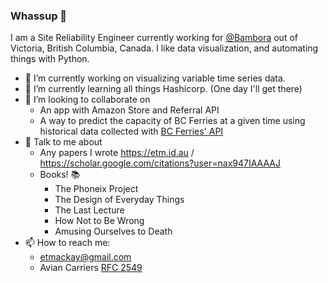### Whassup 👋

<!--
**Evantm/Evantm** is a ✨ _special_ ✨ repository because its `README.md` (this file) appears on your GitHub profile.
-->

I am a Site Reliability Engineer currently working for [@Bambora](https://github.com/bambora) out of Victoria, British Columbia, Canada. I like data visualization, and automating things with Python. 


- 🔭 I’m currently working on visualizing variable time series data. 
- 🌱 I’m currently learning all things Hashicorp. (One day I'll get there)
- 👯 I’m looking to collaborate on 
    - An app with Amazon Store and Referral API
    - A way to predict the capacity of BC Ferries at a given time using historical data collected with [BC Ferries' API](https://gist.github.com/Evantm/e81bceeca14d5922e768c6b8948c1843)
- 💬 Talk to me about 
    - Any papers I wrote https://etm.id.au / https://scholar.google.com/citations?user=nax947IAAAAJ
    - Books! 📚
        - The Phoneix Project 
        - The Design of Everyday Things
        - The Last Lecture
        - How Not to Be Wrong
        - Amusing Ourselves to Death
- 📫 How to reach me: 
    - etmackay@gmail.com
    - Avian Carriers [RFC 2549](https://twitter.com/Evantm_)

